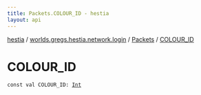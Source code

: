 ```yaml
---
title: Packets.COLOUR_ID - hestia
layout: api
---
```


<div class='api-docs-breadcrumbs'><a href="../../index.html">hestia</a> / <a href="../index.html">worlds.gregs.hestia.network.login</a> / <a href="index.html">Packets</a> / <a href="./-c-o-l-o-u-r_-i-d.html">COLOUR_ID</a></div>

# COLOUR_ID

<div class="signature"><code><span class="keyword">const</span> <span class="keyword">val </span><span class="identifier">COLOUR_ID</span><span class="symbol">: </span><a href="https://kotlinlang.org/api/latest/jvm/stdlib/kotlin/-int/index.html"><span class="identifier">Int</span></a></code></div>
